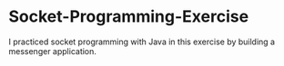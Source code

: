 # Socket-Programming-Exercise

I practiced socket programming with Java in this exercise by building a messenger application.
